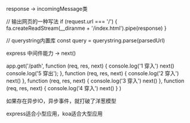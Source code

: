 response
 -> incomingMessage类

// 输出网页的一种写法
if (request.url === '/') {
  fa.createReadStream(__diranme + '/index.html').pipe(response)
}

// querystring内置库
const query = querystring.parse(parsedUrl)


express 中间件能力 -> next()

app.get('/path', 
  function (req, res, next) {
    console.log('1 穿入')
    next()
    console.log('5 穿出');
  },
  function (req, res, next) {
    console.log('2 穿入')
    next()
  },
  function (req, res, next) {
    console.log('3 穿入')
    next()
  },
  function (req, res, next) {
    console.log('4 穿入')
    next()
  }
)

如果存在异步IO，异步事件，就打破了洋葱模型

express适合小型应用，koa适合大型应用
